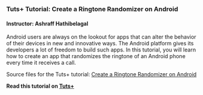 ### Tuts+ Tutorial: Create a Ringtone Randomizer on Android

#### Instructor: Ashraff Hathibelagal

Android users are always on the lookout for apps that can alter the behavior of their devices in new and innovative ways. The Android platform gives its developers a lot of freedom to build such apps. In this tutorial, you will learn how to create an app that randomizes the ringtone of an Android phone every time it receives a call.

Source files for the Tuts+ tutorial: [Create a Ringtone Randomizer on Android](http://code.tutsplus.com/tutorials/create-a-ringtone-randomizer-on-android--cms-22977)

**Read this tutorial on [Tuts+](https://code.tutsplus.com)**

